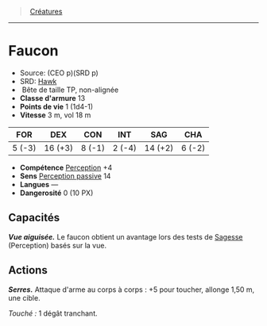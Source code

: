 ﻿---
!Monster
Family: MonsterHD
Type: Bête
Size: TP
Alignment: non-alignée
ArmorClass: 13
HitPoints: 1 (1d4-1)
Speed: 3 m, vol 18 m
Strength: ' 5 (-3)'
Dexterity: 16 (+3)
Constitution: ' 8 (-1)'
Intelligence: ' 2 (-4)'
Wisdom: 14 (+2)
Charisma: ' 6 (-2)'
Skills: '[Perception](hd_abilities_wisdom_perception.md) +4'
Senses: '[Perception passive](hd_abilities_dexterity_perception_passive.md) 14'
Languages: —
Challenge: 0 (10 PX)
Id: monsters_hd.md#faucon
ParentLink: monsters_hd.md#créatures
Name: Faucon
ParentName: Créatures
NameLevel: 1
AltName: '[Hawk](srd_monsters_hawk.md)'
Source: (CEO p)(SRD p)
Attributes: {}
---
> [Créatures](hd_monsters.md)

---

# Faucon

- Source: (CEO p)(SRD p)
- SRD: [Hawk](srd_monsters_hawk.md)
-  Bête de taille TP, non-alignée
- **Classe d'armure** 13
- **Points de vie** 1 (1d4-1)
- **Vitesse** 3 m, vol 18 m

|FOR|DEX|CON|INT|SAG|CHA|
|---|---|---|---|---|---|
| 5 (-3)|16 (+3)| 8 (-1)| 2 (-4)|14 (+2)| 6 (-2)|

- **Compétence** [Perception](hd_abilities_wisdom_perception.md) +4
- **Sens** [Perception passive](hd_abilities_dexterity_perception_passive.md) 14
- **Langues** —
- **Dangerosité** 0 (10 PX)

## Capacités

**_Vue aiguisée._** Le faucon obtient un avantage lors des tests de [Sagesse](hd_abilities_wisdom.md) (Perception) basés sur la vue.

## Actions

**_Serres._** Attaque d'arme au corps à corps : +5 pour toucher, allonge 1,50 m, une cible.

_Touché :_ 1 dégât tranchant.

